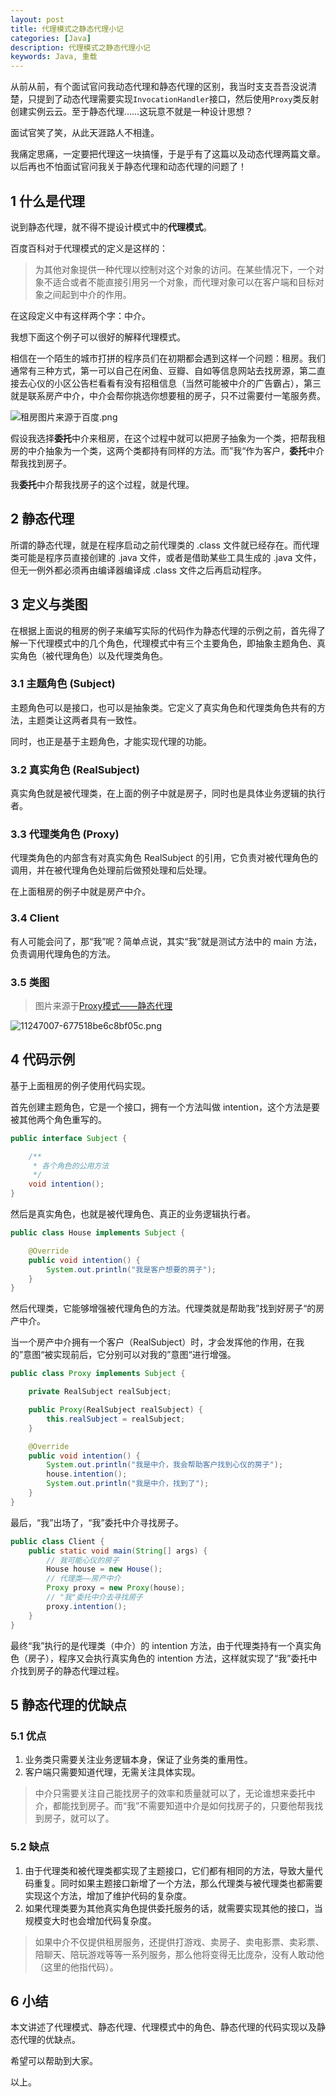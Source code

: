 ```yaml
---
layout: post
title: 代理模式之静态代理小记
categories: [Java]
description: 代理模式之静态代理小记
keywords: Java, 重载
---
```


从前从前，有个面试官问我动态代理和静态代理的区别，我当时支支吾吾没说清楚，只提到了动态代理需要实现`InvocationHandler`接口，然后使用`Proxy`类反射创建实例云云。至于静态代理……这玩意不就是一种设计思想？

面试官笑了笑，从此天涯路人不相逢。

我痛定思痛，一定要把代理这一块搞懂，于是乎有了这篇以及动态代理两篇文章。以后再也不怕面试官问我关于静态代理和动态代理的问题了！

## 1 什么是代理
说到静态代理，就不得不提设计模式中的**代理模式**。

百度百科对于代理模式的定义是这样的：

> 为其他对象提供一种代理以控制对这个对象的访问。在某些情况下，一个对象不适合或者不能直接引用另一个对象，而代理对象可以在客户端和目标对象之间起到中介的作用。

在这段定义中有这样两个字：中介。

我想下面这个例子可以很好的解释代理模式。

相信在一个陌生的城市打拼的程序员们在初期都会遇到这样一个问题：租房。我们通常有三种方式，第一可以自己在闲鱼、豆瓣、自如等信息网站去找房源，第二直接去心仪的小区公告栏看看有没有招租信息（当然可能被中介的广告霸占），第三就是联系房产中介，中介会帮你挑选你想要租的房子，只不过需要付一笔服务费。

![租房图片来源于百度.png](https://planeswalker23.github.io/images/posts/2020-05-28-3.png)

假设我选择**委托**中介来租房，在这个过程中就可以把房子抽象为一个类，把帮我租房的中介抽象为一个类，这两个类都持有同样的方法。而”我“作为客户，**委托**中介帮我找到房子。

我**委托**中介帮我找房子的这个过程，就是代理。

## 2 静态代理
所谓的静态代理，就是在程序启动之前代理类的 .class 文件就已经存在。而代理类可能是程序员直接创建的 .java 文件，或者是借助某些工具生成的 .java 文件，但无一例外都必须再由编译器编译成 .class 文件之后再启动程序。

## 3 定义与类图
在根据上面说的租房的例子来编写实际的代码作为静态代理的示例之前，首先得了解一下代理模式中的几个角色，代理模式中有三个主要角色，即抽象主题角色、真实角色（被代理角色）以及代理类角色。
### 3.1 主题角色 (Subject)
主题角色可以是接口，也可以是抽象类。它定义了真实角色和代理类角色共有的方法，主题类让这两者具有一致性。

同时，也正是基于主题角色，才能实现代理的功能。
### 3.2 真实角色 (RealSubject)
真实角色就是被代理类，在上面的例子中就是房子，同时也是具体业务逻辑的执行者。
### 3.3 代理类角色 (Proxy)
代理类角色的内部含有对真实角色 RealSubject 的引用，它负责对被代理角色的调用，并在被代理角色处理前后做预处理和后处理。

在上面租房的例子中就是房产中介。
### 3.4 Client
有人可能会问了，那“我”呢？简单点说，其实“我”就是测试方法中的 main 方法，负责调用代理角色的方法。

### 3.5 类图
> 图片来源于[Proxy模式——静态代理](https://www.jianshu.com/p/5004b0b48511)

![11247007-677518be6c8bf05c.png](https://planeswalker23.github.io/images/posts/2020-05-28-4.png)

## 4 代码示例
基于上面租房的例子使用代码实现。

首先创建主题角色，它是一个接口，拥有一个方法叫做 intention，这个方法是要被其他两个角色重写的。

```java
public interface Subject {

    /**
     * 各个角色的公用方法
     */
    void intention();
}
```

然后是真实角色，也就是被代理角色、真正的业务逻辑执行者。

```java
public class House implements Subject {

    @Override
    public void intention() {
        System.out.println("我是客户想要的房子");
    }
}
```

然后代理类，它能够增强被代理角色的方法。代理类就是帮助我”找到好房子“的房产中介。

当一个房产中介拥有一个客户（RealSubject）时，才会发挥他的作用，在我的”意图“被实现前后，它分别可以对我的”意图“进行增强。

```java
public class Proxy implements Subject {

    private RealSubject realSubject;

    public Proxy(RealSubject realSubject) {
        this.realSubject = realSubject;
    }

    @Override
    public void intention() {
        System.out.println("我是中介，我会帮助客户找到心仪的房子");
        house.intention();
        System.out.println("我是中介，找到了");
    }
}
```

最后，“我”出场了，“我”委托中介寻找房子。

```java
public class Client {
    public static void main(String[] args) {
        // 我可能心仪的房子
        House house = new House();
        // 代理类——房产中介
        Proxy proxy = new Proxy(house);
        // "我"委托中介去寻找房子
        proxy.intention();
    }   
}
```

最终“我”执行的是代理类（中介）的 intention 方法，由于代理类持有一个真实角色（房子），程序又会执行真实角色的 intention 方法，这样就实现了“我”委托中介找到房子的静态代理过程。

## 5 静态代理的优缺点
### 5.1 优点
1. 业务类只需要关注业务逻辑本身，保证了业务类的重用性。
2. 客户端只需要知道代理，无需关注具体实现。
> 中介只需要关注自己能找房子的效率和质量就可以了，无论谁想来委托中介，都能找到房子。而“我”不需要知道中介是如何找房子的，只要他帮我找到房子，就可以了。

### 5.2 缺点
1. 由于代理类和被代理类都实现了主题接口，它们都有相同的方法，导致大量代码重复。同时如果主题接口新增了一个方法，那么代理类与被代理类也都需要实现这个方法，增加了维护代码的复杂度。
2. 如果代理类要为其他真实角色提供委托服务的话，就需要实现其他的接口，当规模变大时也会增加代码复杂度。
> 如果中介不仅提供租房服务，还提供打游戏、卖房子、卖电影票、卖彩票、陪聊天、陪玩游戏等等一系列服务，那么他将变得无比庞杂，没有人敢动他（这里的他指代码）。

## 6 小结
本文讲述了代理模式、静态代理、代理模式中的角色、静态代理的代码实现以及静态代理的优缺点。

希望可以帮助到大家。

以上。